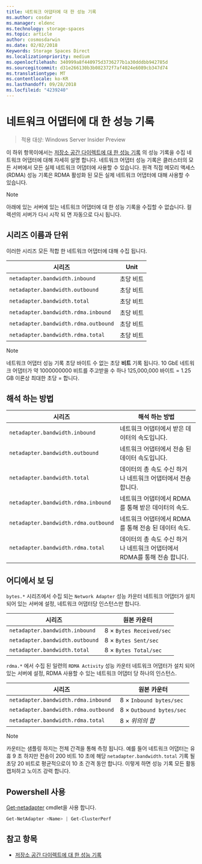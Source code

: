 ```yaml
---
title: 네트워크 어댑터에 대 한 성능 기록
ms.author: cosdar
ms.manager: eldenc
ms.technology: storage-spaces
ms.topic: article
author: cosmosdarwin
ms.date: 02/02/2018
Keywords: Storage Spaces Direct
ms.localizationpriority: medium
ms.openlocfilehash: 340999a8f440975d3736277b1a30dddbb942785d
ms.sourcegitcommit: d31e266130b3b082372f7af4024e6089cb347d74
ms.translationtype: MT
ms.contentlocale: ko-KR
ms.lasthandoff: 09/28/2018
ms.locfileid: "4239240"
---
```

# 네트워크 어댑터에 대 한 성능 기록

> 적용 대상: Windows Server Insider Preview

이 하위 항목이에서는 [저장소 공간 다이렉트에 대 한 성능 기록](performance-history.md) 의 성능 기록을 수집 네트워크 어댑터에 대해 자세히 설명 합니다. 네트워크 어댑터 성능 기록은 클러스터의 모든 서버에서 모든 실제 네트워크 어댑터에 사용할 수 있습니다. 원격 직접 메모리 액세스 (RDMA) 성능 기록은 RDMA 활성화 된 모든 실제 네트워크 어댑터에 대해 사용할 수 있습니다.

   > [!NOTE]
   > 아래에 있는 서버에 있는 네트워크 어댑터에 대 한 성능 기록을 수집할 수 없습니다. 컬렉션의 서버가 다시 시작 되 면 자동으로 다시 됩니다.

## 시리즈 이름과 단위

이러한 시리즈 모든 적합 한 네트워크 어댑터에 대해 수집 됩니다.

| 시리즈                               | Unit            |
|--------------------------------------|-----------------|
| `netadapter.bandwidth.inbound`       | 초당 비트 |
| `netadapter.bandwidth.outbound`      | 초당 비트 |
| `netadapter.bandwidth.total`         | 초당 비트 |
| `netadapter.bandwidth.rdma.inbound`  | 초당 비트 |
| `netadapter.bandwidth.rdma.outbound` | 초당 비트 |
| `netadapter.bandwidth.rdma.total`    | 초당 비트 |

   > [!NOTE]
   > 네트워크 어댑터 성능 기록 초당 바이트 수 없는 초당 **비트** 기록 됩니다. 10 GbE 네트워크 어댑터가 약 1000000000 비트를 주고받을 수 하나 125,000,000 바이트 = 1.25 GB 이론상 최대한 초당 = 합니다.

## 해석 하는 방법

| 시리즈                               | 해석 하는 방법                                                      |
|--------------------------------------|-----------------------------------------------------------------------|
| `netadapter.bandwidth.inbound`       | 네트워크 어댑터에서 받은 데이터의 속도입니다.                         |
| `netadapter.bandwidth.outbound`      | 네트워크 어댑터에서 전송 된 데이터 속도입니다.                             |
| `netadapter.bandwidth.total`         | 데이터의 총 속도 수신 하거나 네트워크 어댑터에서 전송 합니다.           |
| `netadapter.bandwidth.rdma.inbound`  | 네트워크 어댑터에서 RDMA를 통해 받은 데이터의 속도.               |
| `netadapter.bandwidth.rdma.outbound` | 네트워크 어댑터에서 RDMA를 통해 전송 된 데이터 속도.                   |
| `netadapter.bandwidth.rdma.total`    | 데이터의 총 속도 수신 하거나 네트워크 어댑터에서 RDMA를 통해 전송 합니다. |

## 어디에서 보 딩

`bytes.*` 시리즈에서 수집 되는 `Network Adapter` 성능 카운터 네트워크 어댑터가 설치 되어 있는 서버에 설정, 네트워크 어댑터당 인스턴스만 합니다.

| 시리즈                           | 원본 카운터           |
|----------------------------------|--------------------------|
| `netadapter.bandwidth.inbound`   | 8 × `Bytes Received/sec` |
| `netadapter.bandwidth.outbound`  | 8 × `Bytes Sent/sec`     |
| `netadapter.bandwidth.total`     | 8 × `Bytes Total/sec`    |

`rdma.*` 에서 수집 된 일련의 `RDMA Activity` 성능 카운터 네트워크 어댑터가 설치 되어 있는 서버에 설정, RDMA 사용할 수 있는 네트워크 어댑터 당 하나의 인스턴스.

| 시리즈                               | 원본 카운터           |
|--------------------------------------|--------------------------|
| `netadapter.bandwidth.rdma.inbound`  | 8 × `Inbound bytes/sec`  |
| `netadapter.bandwidth.rdma.outbound` | 8 × `Outbound bytes/sec` |
| `netadapter.bandwidth.rdma.total`    | 8 × *위의의 합*   |

   > [!NOTE]
   > 카운터는 샘플링 하지는 전체 간격을 통해 측정 됩니다. 예를 들어 네트워크 어댑터는 유휴 9 초 하지만 전송이 200 비트 10 초에 해당 `netadapter.bandwidth.total` 기록 될 초당 20 비트로 평균적으로이 10 초 간격 동안 합니다. 이렇게 하면 성능 기록 모든 활동 캡처하고 노이즈 강력 합니다.

## Powershell 사용

[Get-netadapter](https://docs.microsoft.com/powershell/module/netadapter/get-netadapter) cmdlet을 사용 합니다.

```PowerShell
Get-NetAdapter <Name> | Get-ClusterPerf
```

## 참고 항목

- [저장소 공간 다이렉트에 대 한 성능 기록](performance-history.md)
